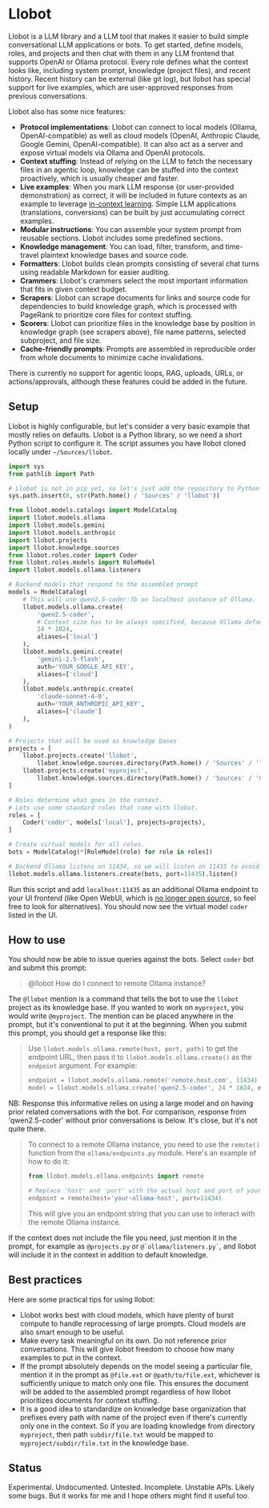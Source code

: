 # Llobot

Llobot is a LLM library and a LLM tool that makes it easier to build simple conversational LLM applications or bots. To get started, define models, roles, and projects and then chat with them in any LLM frontend that supports OpenAI or Ollama protocol. Every role defines what the context looks like, including system prompt, knowledge (project files), and recent history. Recent history can be external (like git log), but llobot has special support for live examples, which are user-approved responses from previous conversations.

Llobot also has some nice features:

- **Protocol implementations**: Llobot can connect to local models (Ollama, OpenAI-compatible) as well as cloud models (OpenAI, Anthropic Claude, Google Gemini, OpenAI-compatible). It can also act as a server and expose virtual models via Ollama and OpenAI protocols.
- **Context stuffing**: Instead of relying on the LLM to fetch the necessary files in an agentic loop, knowledge can be stuffed into the context proactively, which is usually cheaper and faster.
- **Live examples**: When you mark LLM response (or user-provided demonstration) as correct, it will be included in future contexts as an example to leverage [in-context learning](https://arxiv.org/abs/2005.14165). Simple LLM applications (translations, conversions) can be built by just accumulating correct examples.
- **Modular instructions**: You can assemble your system prompt from reusable sections. Llobot includes some predefined sections.
- **Knowledge management**: You can load, filter, transform, and time-travel plaintext knowledge bases and source code.
- **Formatters**: Llobot builds clean prompts consisting of several chat turns using readable Markdown for easier auditing.
- **Crammers**: Llobot's crammers select the most important information that fits in given context budget.
- **Scrapers**: Llobot can scrape documents for links and source code for dependencies to build knowledge graph, which is processed with PageRank to prioritize core files for context stuffing.
- **Scorers**: Llobot can prioritize files in the knowledge base by position in knowledge graph (see scrapers above), file name patterns, selected subproject, and file size.
- **Cache-friendly prompts**: Prompts are assembled in reproducible order from whole documents to minimize cache invalidations.

There is currently no support for agentic loops, RAG, uploads, URLs, or actions/approvals, although these features could be added in the future.

## Setup

Llobot is highly configurable, but let's consider a very basic example that mostly relies on defaults. Llobot is a Python library, so we need a short Python script to configure it. The script assumes you have llobot cloned locally under `~/Sources/llobot`.

```python
import sys
from pathlib import Path

# Llobot is not in pip yet, so let's just add the repository to Python's module path.
sys.path.insert(0, str(Path.home() / 'Sources' / 'llobot'))

from llobot.models.catalogs import ModelCatalog
import llobot.models.ollama
import llobot.models.gemini
import llobot.models.anthropic
import llobot.projects
import llobot.knowledge.sources
from llobot.roles.coder import Coder
from llobot.roles.models import RoleModel
import llobot.models.ollama.listeners

# Backend models that respond to the assembled prompt
models = ModelCatalog(
    # This will use qwen2.5-coder:7b on localhost instance of Ollama.
    llobot.models.ollama.create(
        'qwen2.5-coder',
        # Context size has to be always specified, because Ollama defaults are tiny.
        24 * 1024,
        aliases=['local']
    ),
    llobot.models.gemini.create(
        'gemini-2.5-flash',
        auth='YOUR_GOOGLE_API_KEY',
        aliases=['cloud']
    ),
    llobot.models.anthropic.create(
        'claude-sonnet-4-0',
        auth='YOUR_ANTHROPIC_API_KEY',
        aliases=['claude']
    ),
)

# Projects that will be used as knowledge bases
projects = [
    llobot.projects.create('llobot',
        llobot.knowledge.sources.directory(Path.home() / 'Sources' / 'llobot')),
    llobot.projects.create('myproject',
        llobot.knowledge.sources.directory(Path.home() / 'Sources' / 'myproject')),
]

# Roles determine what goes in the context.
# Lets use some standard roles that come with llobot.
roles = [
    Coder('coder', models['local'], projects=projects),
]

# Create virtual models for all roles.
bots = ModelCatalog(*[RoleModel(role) for role in roles])

# Backend Ollama listens on 11434, so we will listen on 11435 to avoid conflicts.
llobot.models.ollama.listeners.create(bots, port=11435).listen()
```

Run this script and add `localhost:11435` as an additional Ollama endpoint to your UI frontend (like Open WebUI, which is [no longer open source](https://github.com/open-webui/open-webui/issues/13579), so feel free to look for alternatives). You should now see the virtual model `coder` listed in the UI.

## How to use

You should now be able to issue queries against the bots. Select `coder` bot and submit this prompt:

> @llobot How do I connect to remote Ollama instance?

The `@llobot` mention is a command that tells the bot to use the `llobot` project as its knowledge base. If you wanted to work on `myproject`, you would write `@myproject`. The mention can be placed anywhere in the prompt, but it's conventional to put it at the beginning. When you submit this prompt, you should get a response like this:

> Use `llobot.models.ollama.remote(host, port, path)` to get the endpoint URL, then pass it to `llobot.models.ollama.create()` as the `endpoint` argument. For example:
>
> ```python
> endpoint = llobot.models.ollama.remote('remote.host.com', 11434)
> model = llobot.models.ollama.create('qwen2.5-coder', 24 * 1024, endpoint=endpoint)
> ```

NB: Response this informative relies on using a large model and on having prior related conversations with the bot. For comparison, response from 'qwen2.5-coder' without prior conversations is below. It's close, but it's not quite there.

> To connect to a remote Ollama instance, you need to use the `remote()` function from the `ollama/endpoints.py` module. Here's an example of how to do it:
>
> ```python
> from llobot.models.ollama.endpoints import remote
>
> # Replace 'host' and 'port' with the actual host and port of your Ollama instance.
> endpoint = remote(host='your-ollama-host', port=11434)
> ```
>
> This will give you an endpoint string that you can use to interact with the remote Ollama instance.

If the context does not include the file you need, just mention it in the prompt, for example as `@projects.py` or `` @`ollama/listeners.py` ``, and llobot will include it in the context in addition to default knowledge.

## Best practices

Here are some practical tips for using llobot:

- Llobot works best with cloud models, which have plenty of burst compute to handle reprocessing of large prompts. Cloud models are also smart enough to be useful.
- Make every task meaningful on its own. Do not reference prior conversations. This will give llobot freedom to choose how many examples to put in the context.
- If the prompt absolutely depends on the model seeing a particular file, mention it in the prompt as `@file.ext` or `@path/to/file.ext`, whichever is sufficiently unique to match only one file. This ensures the document will be added to the assembled prompt regardless of how llobot prioritizes documents for context stuffing.
- It is a good idea to standardize on knowledge base organization that prefixes every path with name of the project even if there's currently only one in the context. So if you are loading knowledge from directory `myproject`, then path `subdir/file.txt` would be mapped to `myproject/subdir/file.txt` in the knowledge base.

## Status

Experimental. Undocumented. Untested. Incomplete. Unstable APIs. Likely some bugs. But it works for me and I hope others might find it useful too.
